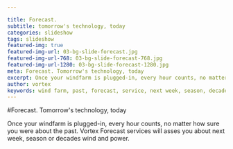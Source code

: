 ```yaml
---

title: Forecast.
subtitle: tomorrow's technology, today
categories: slideshow
tags: slideshow
featured-img: true
featured-img-url: 03-bg-slide-forecast.jpg
featured-img-url-768: 03-bg-slide-forecast-768.jpg
featured-img-url-1280: 03-bg-slide-forecast-1280.jpg
meta: Forecast. Tomorrow's technology, today
excerpt: Once your windfarm is plugged-in, every hour counts, no matter how sure you were about the past. Vortex Forecast services will asses you about next week, season or decades wind and power.
author: vortex
keywords: wind farm, past, forecast, service, next week, season, decades, wind
---
```


#Forecast. Tomorrow's technology, today

Once your windfarm is plugged-in, every hour counts, no matter how sure you were about the past. Vortex Forecast services will asses you about next week, season or decades wind and power.
